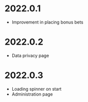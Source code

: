 # 2022.0.1

- Improvement in placing bonus bets

# 2022.0.2

- Data privacy page

# 2022.0.3

- Loading spinner on start
- Administration page
